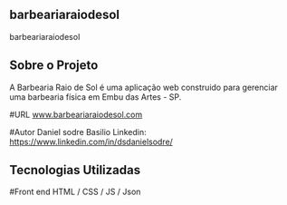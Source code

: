 ## barbeariaraiodesol
barbeariaraiodesol

## Sobre o Projeto
A Barbearia Raio de Sol é uma aplicação web construido para gerenciar uma barbearia física em Embu das Artes - SP.

#URL
www.barbeariaraiodesol.com

#Autor 
Daniel sodre Basilio
Linkedin: https://www.linkedin.com/in/dsdanielsodre/

## Tecnologias Utilizadas

#Front end
HTML / CSS / JS / Json



